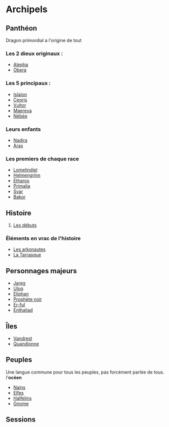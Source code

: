 # Archipels

## Panthéon
Dragon primordial a l'origine de tout

### Les 2 dieux originaux :
- [Alepha](/pantheon/alepha.md)
- [Obera](/pantheon/obera.md)

### Les 5 principaux :
- [Islaïon](/pantheon/islaion.md)
- [Ceoris](/pantheon/ceoris.md)
- [Vultor](/pantheon/vultor.md)
- [Maereva](/pantheon/maereva.md)
- [Nébée](/pantheon/nebee.md)

### Leurs enfants
- [Nadira](/pantheon/nadira.md)
- [Arax](/pantheon/arax.md)

### Les premiers de chaque race
- [Lomelindiel]()
- [Helmengrinn]()
- [Etharos]()
- [Primalia]()
- [Svar]()
- [Bakor]()

## Histoire
1. [Les débuts](/histoire/debuts.md)

### Éléments en vrac de l'histoire
- [Les arkonautes]()
- [La Tarrasque](/histoire/tarrasque.md)

## Personnages majeurs
- [Jareg]()
- [Uloq]()
- [Eliphan]()
- [Prophète noir]()
- [Er-ful]()
- [Enthaliad](/personnages/enthaliad.md)

## Îles
- [Vandrest](/iles/vandrest.md)
- [Quandionne](/iles/quandionne.md)

## Peuples
Une langue commune pour tous les peuples, pas forcément parlée de tous. l'**océen**

- [Nains](/peuples/nains.md)
- [Elfes](/peuples/elfes.md)
- [Halfelins](/peuples/halfelins.md)
- [Gnome](/peuples/gnomes.md)

## Sessions

